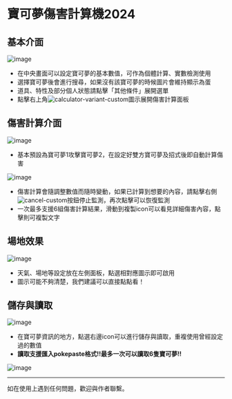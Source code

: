 # 寶可夢傷害計算機2024
## 基本介面
![image](https://hackmd.io/_uploads/ry2Ao3A7C.png)
* 在中央畫面可以設定寶可夢的基本數值，可作為個體計算、實數檢測使用
* 選擇寶可夢後會進行搜尋，如果沒有該寶可夢的時候圖片會維持顯示為蛋
* 道具、特性及部分個人狀態請點擊「其他條件」展開選單
* 點擊右上角![calculator-variant-custom](https://hackmd.io/_uploads/BkWjsa0mA.png)圖示展開傷害計算面板

## 傷害計算介面
![image](https://hackmd.io/_uploads/HyiGhTCQA.png)
* 基本預設為寶可夢1攻擊寶可夢2，在設定好雙方寶可夢及招式後即自動計算傷害

![image](https://hackmd.io/_uploads/ryQqT6AmR.png)
* 傷害計算會隨調整數值而隨時變動，如果已計算到想要的內容，請點擊右側![cancel-custom](https://hackmd.io/_uploads/ByUQ1RRQR.png)按鈕停止監測，再次點擊可以恢復監測
* 一次最多支援6組傷害計算結果，滑動到複製icon可以看見詳細傷害內容，點擊則可複製文字

## 場地效果
![image](https://hackmd.io/_uploads/S1LTxACmR.png)
* 天氣、場地等設定放在左側面板，點選相對應圖示即可啟用
* 圖示可能不夠清楚，我們建議可以直接點點看！

## 儲存與讀取
![image](https://hackmd.io/_uploads/Bk1cWAAQA.png)
* 在寶可夢資訊的地方，點選右邊icon可以進行儲存與讀取，重複使用曾經設定過的數值
* **讀取支援匯入pokepaste格式!!最多一次可以讀取6隻寶可夢!!**

![image](https://hackmd.io/_uploads/SyizGR0QR.png)


---

如在使用上遇到任何問題，歡迎與作者聯繫。
